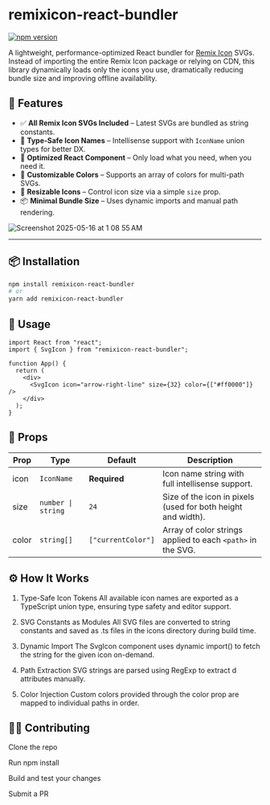 # remixicon-react-bundler

[![npm version](https://img.shields.io/npm/v/remixicon-react-bundler.svg)](https://www.npmjs.com/package/remixicon-react-bundler)

A lightweight, performance-optimized React bundler for [Remix Icon](https://remixicon.com) SVGs. Instead of importing the entire Remix Icon package or relying on CDN, this library dynamically loads only the icons you use, dramatically reducing bundle size and improving offline availability.

## 🚀 Features

- ✅ **All Remix Icon SVGs Included** – Latest SVGs are bundled as string constants.
- 🧠 **Type-Safe Icon Names** – Intellisense support with `IconName` union types for better DX.
- 🎯 **Optimized React Component** – Only load what you need, when you need it.
- 🎨 **Customizable Colors** – Supports an array of colors for multi-path SVGs.
- 📏 **Resizable Icons** – Control icon size via a simple `size` prop.
- 📦 **Minimal Bundle Size** – Uses dynamic imports and manual path rendering.

![Screenshot 2025-05-16 at 1 08 55 AM](https://github.com/user-attachments/assets/255d9a15-4360-4881-b4cf-b4c0fc0abae1)

---

## 📦 Installation

```bash
npm install remixicon-react-bundler
# or
yarn add remixicon-react-bundler
```


## 🧩 Usage

```tsx
import React from "react";
import { SvgIcon } from "remixicon-react-bundler";

function App() {
  return (
    <div>
      <SvgIcon icon="arrow-right-line" size={32} color={["#ff0000"]} />
    </div>
  );
}
```

## 🧪 Props

| Prop  | Type                | Default            | Description                                                                 |
|-------|---------------------|--------------------|-----------------------------------------------------------------------------|
| icon  | `IconName`          | **Required**       | Icon name string with full intellisense support.                           |
| size  | `number \| string`  | `24`               | Size of the icon in pixels (used for both height and width).               |
| color | `string[]`          | `["currentColor"]` | Array of color strings applied to each `<path>` in the SVG.                |


## ⚙️ How It Works
1. Type-Safe Icon Tokens
All available icon names are exported as a TypeScript union type, ensuring type safety and editor support.

2. SVG Constants as Modules
All SVG files are converted to string constants and saved as .ts files in the icons directory during build time.

3. Dynamic Import
The SvgIcon component uses dynamic import() to fetch the string for the given icon on-demand.

4. Path Extraction
SVG strings are parsed using RegExp to extract <path> d attributes manually.

5. Color Injection
Custom colors provided through the color prop are mapped to individual paths in order.


## 🧑‍💻 Contributing
Clone the repo

Run npm install

Build and test your changes

Submit a PR
